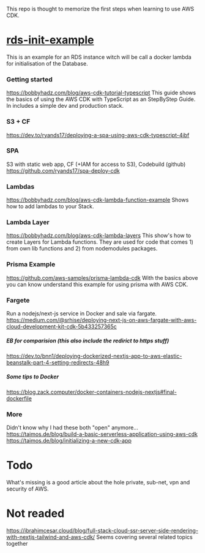 This repo is thought to memorize the first steps when learning to use AWS CDK. 

#  [rds-init-example](rds-init-example)
This is an example for an RDS instance witch will be call a docker lambda for initialisation of the Database. 


### Getting started 
https://bobbyhadz.com/blog/aws-cdk-tutorial-typescript
This guide shows the basics of using the AWS CDK with TypeScript as an StepByStep Guide. In includes a simple dev and production stack.

### S3 + CF
https://dev.to/ryands17/deploying-a-spa-using-aws-cdk-typescript-4ibf

### SPA
S3 with static web app, CF (+IAM for access to S3), Codebuild (github)
https://github.com/ryands17/spa-deploy-cdk

### Lambdas
https://bobbyhadz.com/blog/aws-cdk-lambda-function-example
Shows how to add lambdas to your Stack.

### Lambda Layer
https://bobbyhadz.com/blog/aws-cdk-lambda-layers
This show's how to create Layers for Lambda functions. They are used for code that comes 1) from own lib functions and 2) from nodemodules packages.

### Prisma Example 
https://github.com/aws-samples/prisma-lambda-cdk
With the basics above you can know understand this example for using prisma with AWS CDK.

### Fargete 
Run a nodejs/next-js service in Docker and sale via fargate.
https://medium.com/@srhise/deploying-next-js-on-aws-fargate-with-aws-cloud-development-kit-cdk-5b433257365c

##### EB for comparision (this also include the redirict to https stuff) 
https://dev.to/bnn1/deploying-dockerized-nextjs-app-to-aws-elastic-beanstalk-part-4-setting-redirects-48h9

##### Some tips to Docker 
https://blog.zack.computer/docker-containers-nodejs-nextjs#final-dockerfile


### More 
Didn't know why I had these both "open" anymore...
https://taimos.de/blog/build-a-basic-serverless-application-using-aws-cdk
https://taimos.de/blog/initializing-a-new-cdk-app




# Todo
What's missing is a good article about the hole private, sub-net, vpn and security of AWS.


# Not readed
https://ibrahimcesar.cloud/blog/full-stack-cloud-ssr-server-side-rendering-with-nextjs-tailwind-and-aws-cdk/
Seems covering several related topics together
